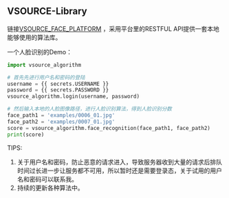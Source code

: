 ## VSOURCE-Library

链接[VSOURCE_FACE_PLATFORM](https://github.com/VSOURCE-Platform/VSOURCE_FACE_PLATFORM) ，采用平台里的RESTFUL API提供一套本地能够使用的算法库。 

一个人脸识别的Demo：

```python
import vsource_algorithm

# 首先先进行用户名和密码的登陆
username = {{ secrets.USERNAME }}
password = {{ secrets.PASSWORD }}
vsource_algorithm.login(username, password)

# 然后输入本地的人脸图像路径，进行人脸识别算法，得到人脸识别分数
face_path1 = 'examples/0006_01.jpg'
face_path2 = 'examples/0007_01.jpg'
score = vsource_algorithm.face_recognition(face_path1, face_path2)
print(score)
```


TIPS:

1. 关于用户名和密码，防止恶意的请求进入，导致服务器收到大量的请求后排队时间过长进一步让服务都不可用，所以暂时还是需要登录态，关于试用的用户名和密码可以联系我。
2. 持续的更新各种算法中。